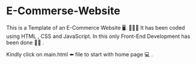 # E-Commerse-Website 

This is a Template of an E-Commerce Website 🖥. 👨🏽‍💻 It has been coded using HTML , CSS and JavaScript. 
In this only Front-End Development has been done 👩‍💻 . 

Kindly click on main.html ⬅️ file to start with home page 💻 .
